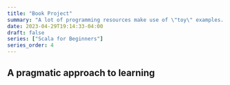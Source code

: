 ```yaml
---
title: "Book Project"
summary: "A lot of programming resources make use of \"toy\" examples. We're going to pick a more pragmatic project to teach Scala in this book."
date: 2023-04-29T19:14:33-04:00
draft: false
series: ["Scala for Beginners"]
series_order: 4
---
```


## A pragmatic approach to learning

